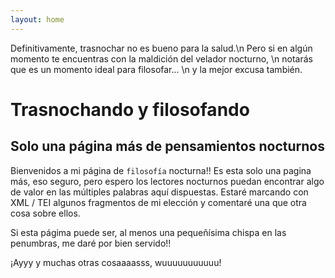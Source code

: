 ```yaml
---
layout: home
---
```


Definitivamente, trasnochar no es bueno para la salud.\n
Pero si en algún momento te encuentras con la maldición del velador nocturno, \n 
notarás que es un momento ideal para filosofar... \n
y la mejor excusa también.

# Trasnochando y filosofando

## Solo una página más de pensamientos nocturnos

Bienvenidos a mi página de `filosofía` nocturna!! Es esta solo una pagina más, eso seguro, pero espero los lectores nocturnos puedan encontrar algo de valor en
las múltiples palabras aquí dispuestas. Estaré marcando con XML / TEI algunos fragmentos de mi elección y comentaré una que otra cosa sobre ellos. 

Si esta págima puede ser, al menos una pequeñísima chispa en las penumbras, me daré por bien servido!!

¡Ayyy y muchas otras cosaaaasss, wuuuuuuuuuuu!
